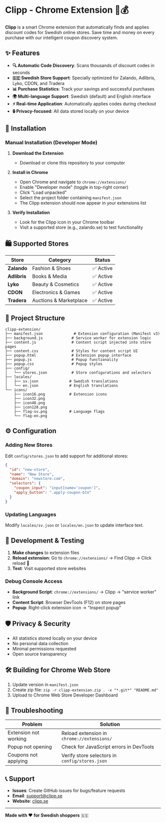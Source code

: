 # Clipp - Chrome Extension 🛒💰

**Clipp** is a smart Chrome extension that automatically finds and applies discount codes for Swedish online stores. Save time and money on every purchase with our intelligent coupon discovery system.

## ✨ Features

- **🔍 Automatic Code Discovery**: Scans thousands of discount codes in seconds
- **🇸🇪 Swedish Store Support**: Specially optimized for Zalando, Adlibris, Lyko, CDON, and Tradera
- **📊 Purchase Statistics**: Track your savings and successful purchases
- **🌍 Multi-language Support**: Swedish (default) and English interface
- **⚡ Real-time Application**: Automatically applies codes during checkout
- **🔒 Privacy-focused**: All data stored locally on your device

## 🚀 Installation

### Manual Installation (Developer Mode)

1. **Download the Extension**
   - Download or clone this repository to your computer

2. **Install in Chrome**
   - Open Chrome and navigate to `chrome://extensions/`
   - Enable "Developer mode" (toggle in top-right corner)
   - Click "Load unpacked"
   - Select the project folder containing `manifest.json`
   - The Clipp extension should now appear in your extensions list

3. **Verify Installation**
   - Look for the Clipp icon in your Chrome toolbar
   - Visit a supported store (e.g., zalando.se) to test functionality

## 🛍️ Supported Stores

| Store | Category | Status |
|-------|----------|--------|
| **Zalando** | Fashion & Shoes | ✅ Active |
| **Adlibris** | Books & Media | ✅ Active |
| **Lyko** | Beauty & Cosmetics | ✅ Active |
| **CDON** | Electronics & Games | ✅ Active |
| **Tradera** | Auctions & Marketplace | ✅ Active |

## 📁 Project Structure

```
clipp-extension/
├── manifest.json              # Extension configuration (Manifest v3)
├── background.js             # Service worker for extension logic
├── content.js                # Content script injected into store pages
├── content.css               # Styles for content script UI
├── popup.html                # Extension popup interface
├── popup.js                  # Popup functionality
├── popup.css                 # Popup styles
├── config/
│   └── stores.json           # Store configurations and selectors
├── locales/
│   ├── sv.json              # Swedish translations
│   └── en.json              # English translations
└── icons/
    ├── icon16.png           # Extension icons
    ├── icon32.png
    ├── icon48.png
    ├── icon128.png
    ├── flag-sv.png          # Language flags
    └── flag-en.png
```

## ⚙️ Configuration

### Adding New Stores

Edit `config/stores.json` to add support for additional stores:

```json
{
  "id": "new-store",
  "name": "New Store", 
  "domain": "newstore.com",
  "selectors": {
    "coupon_input": "input[name='coupon']",
    "apply_button": ".apply-coupon-btn"
  }
}
```

### Updating Languages

Modify `locales/sv.json` or `locales/en.json` to update interface text.

## 🔧 Development & Testing

1. **Make changes** to extension files
2. **Reload extension**: Go to `chrome://extensions/` → Find Clipp → Click reload 🔄
3. **Test**: Visit supported store websites

### Debug Console Access

- **Background Script**: `chrome://extensions/` → Clipp → "service worker" link
- **Content Script**: Browser DevTools (F12) on store pages
- **Popup**: Right-click extension icon → "Inspect popup"

## 🛡️ Privacy & Security

- All statistics stored locally on your device
- No personal data collection
- Minimal permissions requested
- Open source transparency

## 🛠️ Building for Chrome Web Store

1. Update version in `manifest.json`
2. Create zip file: `zip -r clipp-extension.zip . -x "*.git*" "README.md"`
3. Upload to Chrome Web Store Developer Dashboard

## 🐛 Troubleshooting

| Problem | Solution |
|---------|----------|
| Extension not working | Reload extension in `chrome://extensions/` |
| Popup not opening | Check for JavaScript errors in DevTools |
| Coupons not applying | Verify store selectors in `config/stores.json` |

## 📞 Support

- **Issues**: Create GitHub issues for bugs/feature requests
- **Email**: support@clipp.se
- **Website**: [clipp.se](https://clipp.se)

---

**Made with ❤️ for Swedish shoppers** 🇸🇪

